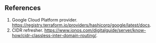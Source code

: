 ## References
1. Google Cloud Platform provider. https://registry.terraform.io/providers/hashicorp/google/latest/docs.
1. CIDR refresher. https://www.ionos.com/digitalguide/server/know-how/cidr-classless-inter-domain-routing/.
